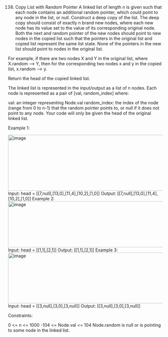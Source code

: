 138. Copy List with Random Pointer
A linked list of length n is given such that each node contains an additional random pointer, which could point to any node in the list, or null.
Construct a deep copy of the list. The deep copy should consist of exactly n brand new nodes, where each new node has its value set to the value of its corresponding original node. Both the next and random pointer of the new nodes should point to new nodes in the copied list such that the pointers in the original list and copied list represent the same list state. None of the pointers in the new list should point to nodes in the original list.

For example, if there are two nodes X and Y in the original list, where X.random --> Y, then for the corresponding two nodes x and y in the copied list, x.random --> y.

Return the head of the copied linked list.

The linked list is represented in the input/output as a list of n nodes. Each node is represented as a pair of [val, random_index] where:

val: an integer representing Node.val
random_index: the index of the node (range from 0 to n-1) that the random pointer points to, or null if it does not point to any node.
Your code will only be given the head of the original linked list.

 

Example 1:

<img width="877" height="182" alt="image" src="https://github.com/user-attachments/assets/a0be55b1-b186-4f12-84c3-b669f586aac1" />
Input: head = [[7,null],[13,0],[11,4],[10,2],[1,0]]
Output: [[7,null],[13,0],[11,4],[10,2],[1,0]]
Example 2:
<img width="878" height="150" alt="image" src="https://github.com/user-attachments/assets/ab191a7b-6815-4c7e-97b7-0d9125d595bb" />
Input: head = [[1,1],[2,1]]
Output: [[1,1],[2,1]]
Example 3:
<img width="883" height="165" alt="image" src="https://github.com/user-attachments/assets/df6e8f14-5de8-4d70-8405-d5e28436c820" />
Input: head = [[3,null],[3,0],[3,null]]
Output: [[3,null],[3,0],[3,null]]
 

Constraints:

0 <= n <= 1000
-104 <= Node.val <= 104
Node.random is null or is pointing to some node in the linked list.
